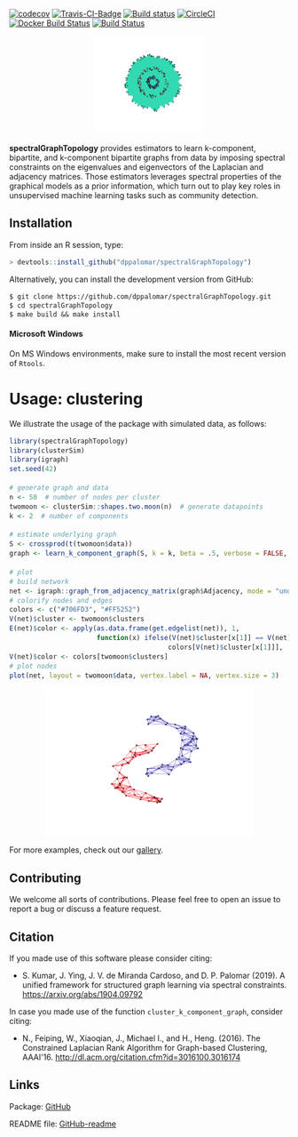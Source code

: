 [![codecov](https://codecov.io/gh/mirca/spectralGraphTopology/branch/master/graph/badge.svg)](https://codecov.io/gh/mirca/spectralGraphTopology)
[![Travis-CI-Badge](https://travis-ci.org/mirca/spectralGraphTopology.svg?branch=master)](https://travis-ci.org/mirca/spectralGraphTopology)
[![Build status](https://ci.appveyor.com/api/projects/status/dqjti1y461u7sjn8/branch/master?svg=true)](https://ci.appveyor.com/project/mirca/spectralgraphtopology/branch/master)
[![CircleCI](https://circleci.com/gh/mirca/spectralGraphTopology.svg?style=svg)](https://circleci.com/gh/mirca/spectralGraphTopology)
[![Docker Build Status](https://img.shields.io/docker/build/mirca/spectralgraphtopology.svg)](https://hub.docker.com/r/mirca/spectralgraphtopology/)
[![Build Status](https://dev.azure.com/jvmirca/spectralGraphTopology/_apis/build/status/mirca.spectralGraphTopology?branchName=master)](https://dev.azure.com/jvmirca/spectralGraphTopology/_build/latest?definitionId=1&branchName=master)

<p align="center">
  <img width = "200" src="./benchmarks/clusters/code/animation/circles3_reduced.gif"/>
</p>

**spectralGraphTopology** provides estimators to learn k-component, bipartite,
and k-component bipartite graphs from data by imposing spectral constraints
on the eigenvalues and eigenvectors of the Laplacian and adjacency matrices.
Those estimators leverages spectral properties of the graphical models as a
prior information, which turn out to play key roles in unsupervised machine
learning tasks such as community detection.

## Installation

From inside an R session, type:

```r
> devtools::install_github("dppalomar/spectralGraphTopology")
```

Alternatively, you can install the development version from GitHub:
```
$ git clone https://github.com/dppalomar/spectralGraphTopology.git
$ cd spectralGraphTopology
$ make build && make install
```

#### Microsoft Windows
On MS Windows environments, make sure to install the most recent version of ``Rtools``.

# Usage: clustering
We illustrate the usage of the package with simulated data, as follows:

```r
library(spectralGraphTopology)
library(clusterSim)
library(igraph)
set.seed(42)

# generate graph and data
n <- 50  # number of nodes per cluster
twomoon <- clusterSim::shapes.two.moon(n)  # generate datapoints
k <- 2  # number of components

# estimate underlying graph
S <- crossprod(t(twomoon$data))
graph <- learn_k_component_graph(S, k = k, beta = .5, verbose = FALSE, abstol = 1e-3)

# plot
# build network
net <- igraph::graph_from_adjacency_matrix(graph$Adjacency, mode = "undirected", weighted = TRUE)
# colorify nodes and edges
colors <- c("#706FD3", "#FF5252")
V(net)$cluster <- twomoon$clusters
E(net)$color <- apply(as.data.frame(get.edgelist(net)), 1,
                      function(x) ifelse(V(net)$cluster[x[1]] == V(net)$cluster[x[2]],
                                        colors[V(net)$cluster[x[1]]], '#000000'))
V(net)$color <- colors[twomoon$clusters]
# plot nodes
plot(net, layout = twomoon$data, vertex.label = NA, vertex.size = 3)
```

<img src="man/figures/README-README-plot-1.png" width="75%" style="display: block; margin: auto;" />

For more examples, check out our [gallery](https://mirca.github.io/spectralGraphTopology).

## Contributing
We welcome all sorts of contributions. Please feel free to open an issue
to report a bug or discuss a feature request.

## Citation
If you made use of this software please consider citing:
* S. Kumar, J. Ying, J. V. de Miranda Cardoso, and D. P. Palomar (2019). A unified framework
  for structured graph learning via spectral constraints. https://arxiv.org/abs/1904.09792

In case you made use of the function `cluster_k_component_graph`, consider citing:
* N., Feiping, W., Xiaoqian, J., Michael I., and H., Heng. (2016).
  The Constrained Laplacian Rank Algorithm for Graph-based Clustering,
  AAAI'16. http://dl.acm.org/citation.cfm?id=3016100.3016174

## Links
Package: [GitHub](https://github.com/dppalomar/spectralGraphTopology)

README file: [GitHub-readme](https://rawgit.com/dppalomar/spectralGraphTopology/master/README.html)

